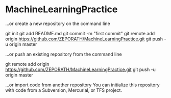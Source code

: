 
# MachineLearningPractice

…or create a new repository on the command line

git init
git add README.md
git commit -m "first commit"
git remote add origin https://github.com/ZEPORATH/MachineLearningPractice.git
git push -u origin master


…or push an existing repository from the command line

git remote add origin https://github.com/ZEPORATH/MachineLearningPractice.git
git push -u origin master


…or import code from another repository
You can initialize this repository with code from a Subversion, Mercurial, or TFS project.


